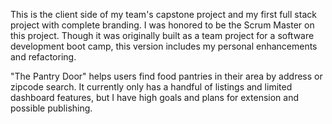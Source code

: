 This is the client side of my team's capstone project and my first full stack project with complete branding.
I was honored to be the Scrum Master on this project.
Though it was originally built as a team project for a software development boot camp,
this version includes my personal enhancements and refactoring.

"The Pantry Door" helps users find food pantries in their area by address or zipcode search.
It currently only has a handful of listings and limited dashboard features, 
but I have high goals and plans for extension and possible publishing.


